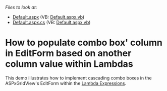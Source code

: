 <!-- default file list -->
*Files to look at*:

* [Default.aspx](./CS/WebSite/Default.aspx) (VB: [Default.aspx.vb](./VB/WebSite/Default.aspx.vb))
* [Default.aspx.cs](./CS/WebSite/Default.aspx.cs) (VB: [Default.aspx.vb](./VB/WebSite/Default.aspx.vb))
<!-- default file list end -->
# How to populate combo box' column in EditForm based on another column value within Lambdas


<p>This demo illustrates how to implement cascading combo boxes in the ASPxGridView's EditForm within the <a href="http://msdn.microsoft.com/en-us/library/bb397687.aspx">Lambda Expressions</a>.</p>

<br/>


